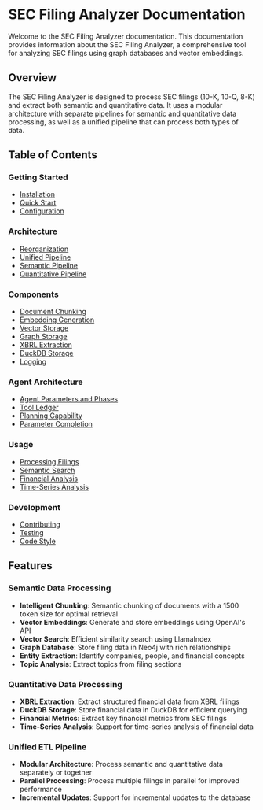 # SEC Filing Analyzer Documentation

Welcome to the SEC Filing Analyzer documentation. This documentation provides information about the SEC Filing Analyzer, a comprehensive tool for analyzing SEC filings using graph databases and vector embeddings.

## Overview

The SEC Filing Analyzer is designed to process SEC filings (10-K, 10-Q, 8-K) and extract both semantic and quantitative data. It uses a modular architecture with separate pipelines for semantic and quantitative data processing, as well as a unified pipeline that can process both types of data.

## Table of Contents

### Getting Started

- [Installation](installation.md)
- [Quick Start](quick_start.md)
- [Configuration](configuration.md)

### Architecture

- [Reorganization](reorganization.md)
- [Unified Pipeline](unified_pipeline.md)
- [Semantic Pipeline](semantic_pipeline.md)
- [Quantitative Pipeline](quantitative_pipeline.md)

### Components

- [Document Chunking](document_chunking.md)
- [Embedding Generation](embedding_generation.md)
- [Vector Storage](vector_storage.md)
- [Graph Storage](graph_storage.md)
- [XBRL Extraction](xbrl_extraction.md)
- [DuckDB Storage](duckdb_storage.md)
- [Logging](logging.md)

### Agent Architecture

- [Agent Parameters and Phases](agent_parameters.md)
- [Tool Ledger](tool_ledger.md)
- [Planning Capability](planning_capability.md)
- [Parameter Completion](parameter_completion.md)

### Usage

- [Processing Filings](processing_filings.md)
- [Semantic Search](semantic_search.md)
- [Financial Analysis](financial_analysis.md)
- [Time-Series Analysis](time_series_analysis.md)

### Development

- [Contributing](contributing.md)
- [Testing](testing.md)
- [Code Style](code_style.md)

## Features

### Semantic Data Processing

- **Intelligent Chunking**: Semantic chunking of documents with a 1500 token size for optimal retrieval
- **Vector Embeddings**: Generate and store embeddings using OpenAI's API
- **Vector Search**: Efficient similarity search using LlamaIndex
- **Graph Database**: Store filing data in Neo4j with rich relationships
- **Entity Extraction**: Identify companies, people, and financial concepts
- **Topic Analysis**: Extract topics from filing sections

### Quantitative Data Processing

- **XBRL Extraction**: Extract structured financial data from XBRL filings
- **DuckDB Storage**: Store financial data in DuckDB for efficient querying
- **Financial Metrics**: Extract key financial metrics from SEC filings
- **Time-Series Analysis**: Support for time-series analysis of financial data

### Unified ETL Pipeline

- **Modular Architecture**: Process semantic and quantitative data separately or together
- **Parallel Processing**: Process multiple filings in parallel for improved performance
- **Incremental Updates**: Support for incremental updates to the database
